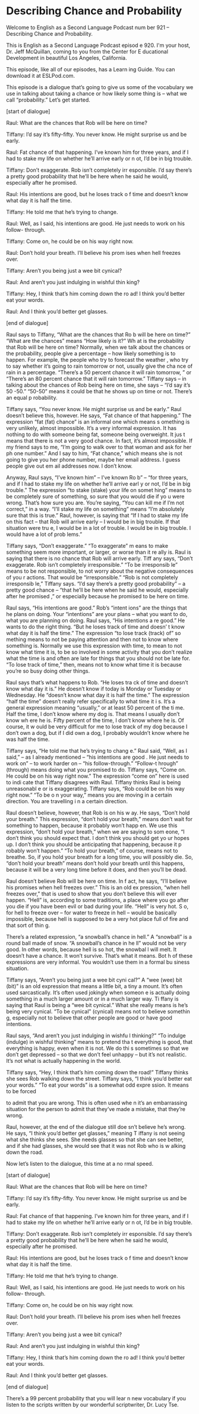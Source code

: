 # Describing Chance and Probability

Welcome to English as a Second Language Podcast num ber 921 – Describing Chance and Probability. 

This is English as a Second Language Podcast episod e 920. I'm your host, Dr. Jeff McQuillan, coming to you from the Center for E ducational Development in beautiful Los Angeles, California. 

This episode, like all of our episodes, has a Learn ing Guide. You can download it at ESLPod.com. 

This episode is a dialogue that’s going to give us some of the vocabulary we use in talking about taking a chance or how likely some thing is – what we call “probability.” Let’s get started. 

[start of dialogue] 

Raul: What are the chances that Rob will be here on  time? 

Tiffany: I’d say it’s fifty-fifty. You never know. He might surprise us and be early. 

Raul: Fat chance of that happening. I’ve known him for three years, and if I had to stake my life on whether he’ll arrive early or n ot, I’d be in big trouble. 

Tiffany: Don’t exaggerate. Rob isn’t completely irr esponsible. I’d say there’s a pretty good probability that he’ll be here when he said he would, especially after he promised. 

Raul: His intentions are good, but he loses track o f time and doesn’t know what day it is half the time. 

Tiffany: He told me that he’s trying to change.  

Raul: Well, as I said, his intentions are good. He just needs to work on his follow- through. 

Tiffany: Come on, he could be on his way right now.  

Raul: Don’t hold your breath. I’ll believe his prom ises when hell freezes over.  

Tiffany: Aren’t you being just a wee bit cynical?  

 Raul: And aren’t you just indulging in wishful thin king? 

Tiffany: Hey, I think that’s him coming down the ro ad! I think you’d better eat your words.  

Raul: And I think you’d better get glasses. 

[end of dialogue] 

Raul says to Tiffany, “What are the chances that Ro b will be here on time?” “What are the chances” means “How likely is it?” Wh at is the probability that Rob will be here on time? Normally, when we talk about the chances or the probability, people give a percentage – how likely something is to happen. For example, the people who try to forecast the weather , who try to say whether it’s going to rain tomorrow or not, usually give the cha nce of rain in a percentage. “There’s a 50 percent chance it will rain tomorrow, ” or “There’s an 80 percent chance that it will rain tomorrow.” Tiffany says – in talking about the chances of Rob being here on time, she says – “I’d say it’s 50 -50.” “50-50” means it could be that he shows up on time or not. There’s an equal p robability.  

Tiffany says, “You never know. He might surprise us  and be early.” Raul doesn’t believe this, however. He says, “Fat chance of that  happening.” The expression “fat (fat) chance” is an informal one which means s omething is very unlikely, almost impossible. It’s a very informal expression.  It has nothing to do with someone being fat, someone being overweight. It jus t means that there is not a very good chance. In fact, it’s almost impossible. If my friend says to me, “I’m going to walk over to that woman and ask for her ph one number.” And I say to him, “Fat chance,” which means she is not going to give you her phone number, maybe her email address. I guess people give out em ail addresses now. I don’t know.  

Anyway, Raul says, “I’ve known him” – I’ve known Ro b” – “for three years, and if I had to stake my life on whether he’ll arrive earl y or not, I’d be in big trouble.” The expression “to stake (stake) your life on somet hing” means to be completely sure of something, so sure that you would die if yo u were wrong. That’s how sure you are. You’re saying, “You can kill me if I’m not  correct,” in a way. “I’ll stake my life on something” means “I’m absolutely sure that this is true.” Raul, however, is saying that “If I had to stake my life on this fact  – that Rob will arrive early – I would be in big trouble. If that situation were tru e, I would be in a lot of trouble. I would be in big trouble. I would have a lot of prob lems.”  

 Tiffany says, “Don’t exaggerate.” “To exaggerate” m eans to make something seem more important, or larger, or worse than it re ally is. Raul is saying that there is no chance that Rob will arrive early. Tiff any says, “Don’t exaggerate. Rob isn’t completely irresponsible.” “To be irresponsib le” means to be not responsible, to not worry about the negative consequences of you r actions. That would be “irresponsible.” “Rob is not completely irresponsib le,” Tiffany says. “I’d say there’s a pretty good probability” – a pretty good chance – “that he’ll be here when he said he would, especially after he promised ,” or especially because he promised to be here on time. 

Raul says, “His intentions are good.” Rob’s “intent ions” are the things that he plans on doing. Your “intentions” are your plans – what you want to do, what you are planning on doing. Raul says, “His intentions a re good.” He wants to do the right thing. “But he loses track of time and doesn’ t know what day it is half the time.” The expression “to lose track (track) of” so mething means to not be paying attention and then not to know where something is. Normally we use this expression with time, to mean to not know what time  it is, to be so involved in some activity that you don’t realize what the time is and often are late for things that you should not be late for. “To lose track of time,” then, means not to know what time it is because you’re so busy doing other things. 

Raul says that’s what happens to Rob. “He loses tra ck of time and doesn’t know what day it is.” He doesn’t know if today is Monday  or Tuesday or Wednesday. He “doesn’t know what day it is half the time.” The  expression “half the time” doesn’t really refer specifically to what time it i s. It’s a general expression meaning “usually,” or at least 50 percent of the ti me. Half the time, I don’t know where my dog is. That means I usually don’t know wh ere he is. Fifty percent of the time, I don’t know where he is. Of course, it w ould be very difficult for me to lose track of my dog because I don’t own a dog, but  if I did own a dog, I probably wouldn’t know where he was half the time. 

Tiffany says, “He told me that he’s trying to chang e.” Raul said, “Well, as I said,” – as I already mentioned – “his intentions are good . He just needs to work on” – to work harder on – “his follow-through.” “Follow-t hrough” (through) means doing what you promised to do. Tiffany says, “Come on. He  could be on his way right now.” The expression “come on” here is used to indi cate that Tiffany disagrees with Raul. Tiffany thinks Raul is being unreasonabl e or is exaggerating. Tiffany says, “Rob could be on his way right now.” “To be o n your way,” means you are moving in a certain direction. You are travelling i n a certain direction.  

Raul doesn’t believe, however, that Rob is on his w ay. He says, “Don’t hold your breath.” This expression, “don’t hold your breath,”  means don’t wait for something to happen, because it probably won’t happ en. We use this expression, “don’t hold your breath,” when we are saying to som eone, “I don’t think you should expect that. I don’t think you should get yo ur hopes up. I don’t think you should be anticipating that happening, because it p robably won’t happen.” “To hold your breath,” of course, means not to breathe.  So, if you hold your breath for a long time, you will possibly die. So, “don’t hold  your breath” means don’t hold your breath until this happens, because it will be a very long time before it does, and then you’ll be dead. 

Raul doesn’t believe Rob will be here on time. In f act, he says, “I’ll believe his promises when hell freezes over.” This is an old ex pression, “when hell freezes over,” that is used to show that you don’t believe this will ever happen. “Hell” is, according to some traditions, a place where you go after you die if you have been evil or bad during your life. “Hell” is very hot. S o, for hell to freeze over – for water to freeze in hell – would be basically impossible, because hell is supposed to be a very hot place full of fire and that sort of thin g.  

There’s a related expression, “a snowball’s chance in hell.” A “snowball” is a round ball made of snow. “A snowball’s chance in he ll” would not be very good. In other words, because hell is so hot, the snowbal l will melt. It doesn’t have a chance. It won’t survive. That’s what it means. Bot h of these expressions are very informal. You wouldn’t use them in a formal bu siness situation.  

Tiffany says, “Aren’t you being just a wee bit cyni cal?” A “wee (wee) bit (bit)” is an old expression that means a little bit, a tiny a mount. It’s often used sarcastically. It’s often used jokingly when someon e is actually doing something in a much larger amount or in a much larger way. Ti ffany is saying that Raul is being a “wee bit cynical.” What she really means is  he’s being very cynical. “To be cynical” (cynical) means not to believe somethin g, especially not to believe that other people are good or have good intentions.   

Raul says, “And aren’t you just indulging in wishfu l thinking?” “To indulge (indulge) in wishful thinking” means to pretend tha t everything is good, that everything is happy, even when it is not. We do thi s sometimes so that we don’t get depressed – so that we don’t feel unhappy – but  it’s not realistic. It’s not what is actually happening in the world. 

Tiffany says, “Hey, I think that’s him coming down the road!” Tiffany thinks she sees Rob walking down the street. Tiffany says, “I think you’d better eat your words.” “To eat your words” is a somewhat odd expre ssion. It means to be forced  

to admit that you are wrong. This is often used whe n it’s an embarrassing situation for the person to admit that they’ve made  a mistake, that they’re wrong.  

Raul, however, at the end of the dialogue still doe sn’t believe he’s wrong. He says, “I think you’d better get glasses,” meaning T iffany is not seeing what she thinks she sees. She needs glasses so that she can see better, and if she had glasses, she would see that it was not Rob who is w alking down the road. 

Now let’s listen to the dialogue, this time at a no rmal speed. 

[start of dialogue] 

Raul: What are the chances that Rob will be here on  time? 

Tiffany: I’d say it’s fifty-fifty. You never know. He might surprise us and be early. 

Raul: Fat chance of that happening. I’ve known him for three years, and if I had to stake my life on whether he’ll arrive early or n ot, I’d be in big trouble. 

Tiffany: Don’t exaggerate. Rob isn’t completely irr esponsible. I’d say there’s a pretty good probability that he’ll be here when he said he would, especially after he promised. 

Raul: His intentions are good, but he loses track o f time and doesn’t know what day it is half the time. 

Tiffany: He told me that he’s trying to change.  

Raul: Well, as I said, his intentions are good. He just needs to work on his follow- through. 

Tiffany: Come on, he could be on his way right now.  

Raul: Don’t hold your breath. I’ll believe his prom ises when hell freezes over.  

Tiffany: Aren’t you being just a wee bit cynical? 

Raul: And aren’t you just indulging in wishful thin king? 

Tiffany: Hey, I think that’s him coming down the ro ad! I think you’d better eat your words.  

 Raul: And I think you’d better get glasses. 

[end of dialogue] 

There’s a 99 percent probability that you will lear n new vocabulary if you listen to the scripts written by our wonderful scriptwriter, Dr. Lucy Tse. 

